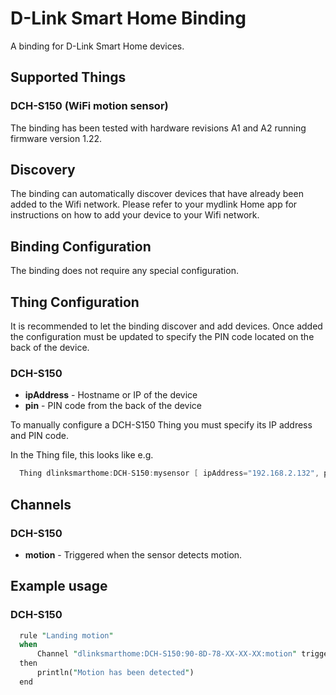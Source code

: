 # D-Link Smart Home Binding

A binding for D-Link Smart Home devices.

## Supported Things

### DCH-S150 (WiFi motion sensor)

The binding has been tested with hardware revisions A1 and A2 running firmware version 1.22.

## Discovery

The binding can automatically discover devices that have already been added to the Wifi network. Please refer to your mydlink Home app for instructions on how to add your device to your Wifi network.

## Binding Configuration

The binding does not require any special configuration.

## Thing Configuration

It is recommended to let the binding discover and add devices.
Once added the configuration must be updated to specify the PIN code located on the back of the device.

### DCH-S150

- **ipAddress** - Hostname or IP of the device
- **pin** - PIN code from the back of the device

To manually configure a DCH-S150 Thing you must specify its IP address and PIN code.

In the Thing file, this looks like e.g.

```java
  Thing dlinksmarthome:DCH-S150:mysensor [ ipAddress="192.168.2.132", pin="1234" ]
```

## Channels

### DCH-S150

- **motion** - Triggered when the sensor detects motion.

## Example usage

### DCH-S150

```perl
  rule "Landing motion"
  when
      Channel "dlinksmarthome:DCH-S150:90-8D-78-XX-XX-XX:motion" triggered
  then
      println("Motion has been detected")
  end
```
